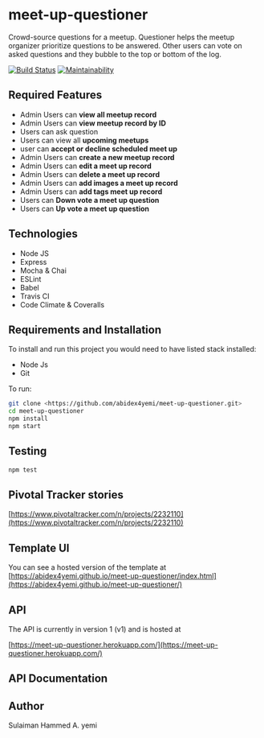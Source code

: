# meet-up-questioner

Crowd-source questions for a meetup. Questioner helps the meetup organizer prioritize questions to be answered. Other users can vote on asked questions and they bubble to the top or bottom of the log.

[![Build Status](https://travis-ci.org/abidex4yemi/meet-up-questioner.svg?branch=develop)](https://travis-ci.org/abidex4yemi/meet-up-questioner)
[![Maintainability](https://api.codeclimate.com/v1/badges/a99a88d28ad37a79dbf6/maintainability)](https://codeclimate.com/github/codeclimate/codeclimate/maintainability)


## Required Features

- Admin Users can **view all meetup record**
- Admin Users can **view meetup record by ID**
- Users can ask question
- Users can view all **upcoming meetups**
- user can **accept or decline scheduled meet up**
- Admin Users can **create a new meetup record**
- Admin Users can **edit a meet up record**
- Admin Users can **delete a meet up record**
- Admin Users can **add images a meet up record**
- Admin Users can **add tags meet up record**
- Users can **Down vote a meet up question**
- Users can **Up vote a meet up question**

## Technologies

- Node JS
- Express
- Mocha & Chai
- ESLint
- Babel
- Travis CI
- Code Climate & Coveralls

## Requirements and Installation

To install and run this project you would need to have listed stack installed:

- Node Js
- Git

To run:

```sh
git clone <https://github.com/abidex4yemi/meet-up-questioner.git>
cd meet-up-questioner
npm install
npm start
```

## Testing

```sh
npm test
```

## Pivotal Tracker stories

[https://www.pivotaltracker.com/n/projects/2232110](https://www.pivotaltracker.com/n/projects/2232110)

## Template UI

You can see a hosted version of the template at [https://abidex4yemi.github.io/meet-up-questioner/index.html](https://abidex4yemi.github.io/meet-up-questioner/)

## API

The API is currently in version 1 (v1) and is hosted at

[https://meet-up-questioner.herokuapp.com/](https://meet-up-questioner.herokuapp.com/)

## API Documentation

## Author

Sulaiman Hammed A. yemi
